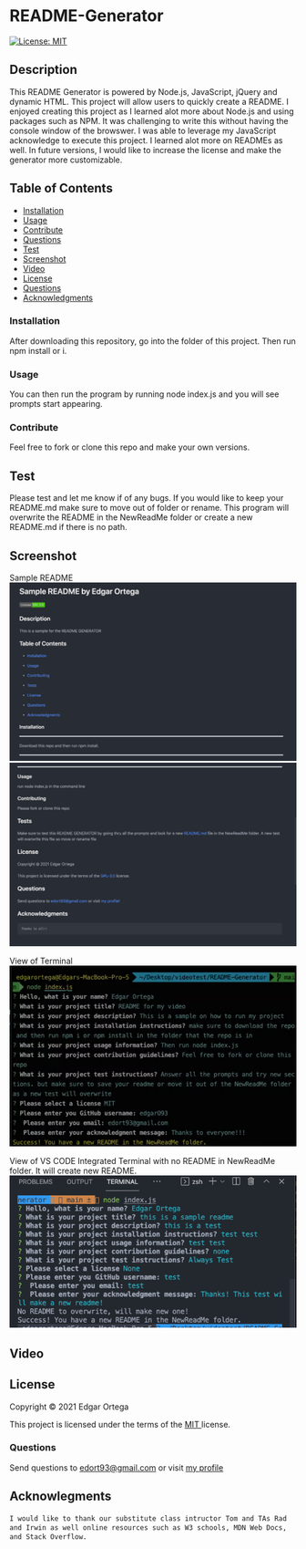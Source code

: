 # README-Generator

[![License: MIT](https://img.shields.io/badge/License-MIT-brightgreen.svg)](https://opensource.org/licenses/MIT)

## Description
This README Generator is powered by Node.js, JavaScript, jQuery and dynamic HTML. This project will allow users to quickly create a README. I enjoyed creating this project as I learned alot more about Node.js and using packages such as NPM. It was challenging to write this without having the console window of the browswer. I was able to leverage my JavaScript acknowledge to execute this project. I learned alot more on READMEs as well. In future versions, I would like to increase the license and make the generator more customizable. 

## Table of Contents

- [Installation](#installation)
- [Usage](#usage)
- [Contribute](#contribute)
- [Questions](#questions)
- [Test](#test)
- [Screenshot](#screenshot)
- [Video](#video)
- [License](#license)
- [Questions](#questions)
- [Acknowledgments](#acknowledgments)

### Installation
After downloading this repository, go into the folder of this project. Then run npm install or i.

### Usage
You can then run the program by running node index.js and you will see prompts start appearing.

### Contribute
Feel free to fork or clone this repo and make your own versions.

## Test
Please test and let me know if of any bugs. If you would like to keep your README.md make sure to move out of folder or rename. This program will overwrite the README in the NewReadMe folder or create a new README.md if there is no path.

## Screenshot 
Sample README
![plot](Images/top.png)
![plot](Images/bottom.png)

View of Terminal
![plot](Images/term.png)

View of VS CODE Integrated Terminal with no README in NewReadMe folder. It will create new README.
![plot](Images/integrated.png)

## Video


## License

Copyright &copy; 2021 Edgar Ortega

This project is licensed under the terms of the <a href="https://opensource.org/licenses/MIT" target= "_blank" > MIT </a> license.

### Questions

Send questions to edort93@gmail.com or visit <a href="https://github.com/edgarO93" target= "_blank" >my profile </a><br>

## Acknowlegments

```
I would like to thank our substitute class intructor Tom and TAs Rad and Irwin as well online resources such as W3 schools, MDN Web Docs, and Stack Overflow.
```
